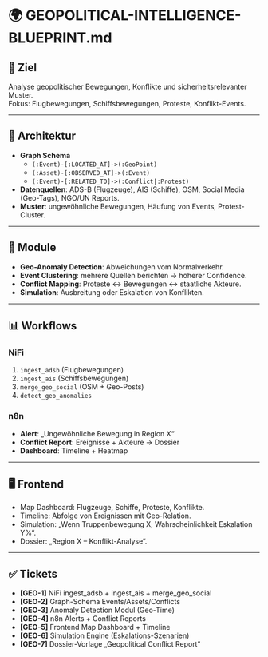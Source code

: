 # 🌍 GEOPOLITICAL-INTELLIGENCE-BLUEPRINT.md

## 🎯 Ziel
Analyse geopolitischer Bewegungen, Konflikte und sicherheitsrelevanter Muster.  
Fokus: Flugbewegungen, Schiffsbewegungen, Proteste, Konflikt-Events.

---

## 🧭 Architektur
- **Graph Schema**  
  - `(:Event)-[:LOCATED_AT]->(:GeoPoint)`  
  - `(:Asset)-[:OBSERVED_AT]->(:Event)`  
  - `(:Event)-[:RELATED_TO]->(:Conflict|:Protest)`  
- **Datenquellen**: ADS-B (Flugzeuge), AIS (Schiffe), OSM, Social Media (Geo-Tags), NGO/UN Reports.  
- **Muster**: ungewöhnliche Bewegungen, Häufung von Events, Protest-Cluster.

---

## 🔬 Module
- **Geo-Anomaly Detection**: Abweichungen vom Normalverkehr.  
- **Event Clustering**: mehrere Quellen berichten → höherer Confidence.  
- **Conflict Mapping**: Proteste ↔ Bewegungen ↔ staatliche Akteure.  
- **Simulation**: Ausbreitung oder Eskalation von Konflikten.

---

## 📊 Workflows
### NiFi
1. `ingest_adsb` (Flugbewegungen)  
2. `ingest_ais` (Schiffsbewegungen)  
3. `merge_geo_social` (OSM + Geo-Posts)  
4. `detect_geo_anomalies`  

### n8n
- **Alert**: „Ungewöhnliche Bewegung in Region X“  
- **Conflict Report**: Ereignisse + Akteure → Dossier  
- **Dashboard**: Timeline + Heatmap

---

## 🖥️ Frontend
- Map Dashboard: Flugzeuge, Schiffe, Proteste, Konflikte.  
- Timeline: Abfolge von Ereignissen mit Geo-Relation.  
- Simulation: „Wenn Truppenbewegung X, Wahrscheinlichkeit Eskalation Y%“.  
- Dossier: „Region X – Konflikt-Analyse“.

---

## ✅ Tickets
- **[GEO-1]** NiFi ingest_adsb + ingest_ais + merge_geo_social  
- **[GEO-2]** Graph-Schema Events/Assets/Conflicts  
- **[GEO-3]** Anomaly Detection Modul (Geo-Time)  
- **[GEO-4]** n8n Alerts + Conflict Reports  
- **[GEO-5]** Frontend Map Dashboard + Timeline  
- **[GEO-6]** Simulation Engine (Eskalations-Szenarien)  
- **[GEO-7]** Dossier-Vorlage „Geopolitical Conflict Report“

